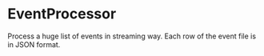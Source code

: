 # EventProcessor
Process a huge list of events in streaming way. Each row of the event file is in JSON format.
